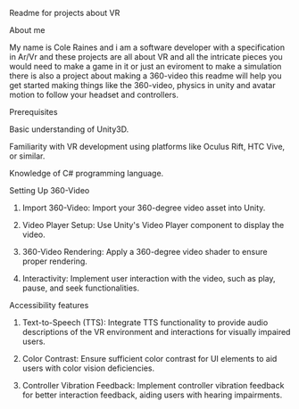 Readme for projects about VR 

About me

My name is Cole Raines and i am a software developer with a specification in Ar/Vr and these projects are all about VR and all the intricate pieces you would need to make a game in it or just an eviroment to make a simulation there is also a project about making a 360-video this readme will help you get started making things like the 360-video, physics in unity and avatar motion to follow your headset and controllers.

Prerequisites

Basic understanding of Unity3D.

Familiarity with VR development using platforms like Oculus Rift, HTC Vive, or similar.

Knowledge of C# programming language.

Setting Up 360-Video

1. Import 360-Video: Import your 360-degree video asset into Unity.

2. Video Player Setup: Use Unity's Video Player component to display the video.

3. 360-Video Rendering: Apply a 360-degree video shader to ensure proper rendering.

4. Interactivity: Implement user interaction with the video, such as play, pause, and seek functionalities.


Accessibility features

1. Text-to-Speech (TTS): Integrate TTS functionality to provide audio descriptions of the VR environment and interactions for visually impaired users.

2. Color Contrast: Ensure sufficient color contrast for UI elements to aid users with color vision deficiencies.

3. Controller Vibration Feedback: Implement controller vibration feedback for better interaction feedback, aiding users with hearing impairments.
